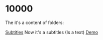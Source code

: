 # 10000
The it's a content of folders:

[Subtitles](subtitles) Now it's a subtitles (Is a text) [Demo](https://youtu.be/itGUQvOJra0)
